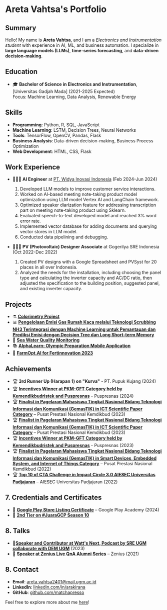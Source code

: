 # Areta Vahtsa's Portfolio

## Summary
Hello! My name is **Areta Vahtsa**, and I am a _Electronics and Instrumentation student_ with experience in AI, ML, and business automation. I specialize in **large language models (LLMs)**, **time-series forecasting**, and **data-driven decision-making**. 

## Education
- 🎓 **Bachelor of Science in Electronics and Instrumentation**, [Universitas Gadjah Mada] (2021-2025 Expected)  
  Focus: Machine Learning, Data Analysis, Renewable Energy

## Skills
- **Programming**: Python, R, SQL, JavaScript  
- **Machine Learning**: LSTM, Decision Trees, Neural Networks  
- **Tools**: TensorFlow, OpenCV, Pandas, Flask  
- **Business Analysis**: Data-driven decision-making, Business Process Optimization  
- **Web Development**: HTML, CSS, Flask

## Work Experience
- 👩🏽‍💻 **AI Engineer** at [PT. Widya Inovasi Indonesia](https://widya.ai/) (Feb 2024-Jun 2024)  
  1. Developed LLM models to improve customer service interactions.
  2. Worked on AI-based meeting note-taking product model optimization using LLM model Vertex AI and LangChain framework.
  3. Optimized speaker diarization feature for addressing transcription part on meeting note-taking product using Sklearn.
  4. Evaluated speech-to-text developed model and reached 3% word error rate.
  5. Implemented vector database for adding documents and querying vector stores in LLM model.
  6. Conducted data pipelining and debugging.

  
- 👩🏽‍🔧 **PV (Photovoltaic) Designer Associate** at Gogerilya SRE Indonesia (Oct 2022-Dec 2022)  
  1. Created PV designs with a Google Spreadsheet and PVSyst for 20 places in all over Indonesia.
  2. Analyzed the needs for the installation, including choosing the panel type and calculating the inverter capacity and AC/DC ratio, then 
adjusted the specification to the building position, suggested panel, and existing inverter capacity.

## Projects
- ⚗️ **[Colorimetry Project](https://github.com/matchapresso/Colorimetry-Python-Based)**  
- 📊 **[Pengelolaan Emisi Gas Rumah Kaca melalui Teknologi Scrubbing NH3 Terintegrasi dengan Machine Learning untuk Pemantauan dan Prediksi Emisi dengan Decision Tree dan Long Short-term Memory](https://github.com/matchapresso/KurvaPupukKujang)**
- 🧪 **[Sea Water Quality Monitoring](https://github.com/matchapresso/IoT-Kualitas-Air.git)**
- 📚 **[AlphaLearn: Olympic Preparation Mobile Application](https://github.com/AlphaLearnApp/ml-alphalearn)**  
- 🌾 **[FarmOpt.AI for Fertinnovation 2023](https://github.com/matchapresso/FarmOpt.AI)**

## Achievements
- 🏆 **3rd Runner Up (Harapan 1) on "Kurva"** - PT. Pupuk Kujang (2024)
- 🏆 **[Incentives Winner at PKM-GFT Category held by Kemendikbudristek and Puspresnas](#)** - Puspresnas (2024)
- 🏆 **[Finalist in Pagelaran Mahasiswa Tingkat Nasional Bidang Teknologi Informasi dan Komunikasi (GemasTIK) in ICT Scientific Paper Category](https://drive.google.com/file/d/10kXy5K5DCgAGSb0FtnoPz6M_J9Ukt2Z6/view?usp=sharing)** – Pusat Prestasi Nasional Kemdikbud (2023)
- 🏆 **[Finalist in Pagelaran Mahasiswa Tingkat Nasional Bidang Teknologi Informasi dan Komunikasi (GemasTIK) in ICT Scientific Paper Category](https://drive.google.com/file/d/10kXy5K5DCgAGSb0FtnoPz6M_J9Ukt2Z6/view?usp=sharing)** – Pusat Prestasi Nasional Kemdikbud (2023)
- 🏆 **[Incentives Winner at PKM-GFT Category held by Kemendikbudristek and Puspresnas](#)** - Puspresnas (2023)
- 🏆 **[Finalist in Pagelaran Mahasiswa Tingkat Nasional Bidang Teknologi Informasi dan Komunikasi (GemasTIK) in Smart Devices, Embedded System, and Internet of Things Category](https://drive.google.com/file/d/1kQMg7TK0fTz_-Y2z0W9yOn9yq0CCl8CS/view?usp=drive_link)** – Pusat Prestasi Nasional Kemdikbud (2022)
- 🏆 **[ Top 10 of CTA Challenge in Impact Circle 3.0 AIESEC Universitas Padjajaran](https://drive.google.com/file/d/10kXy5K5DCgAGSb0FtnoPz6M_J9Ukt2Z6/view?usp=sharing)** – AIESEC Universitas Padjajaran (2022)


## 7. Credentials and Certificates
- 🏅 **[Google Play Store Listing Certificate](https://www.credential.net/81d457d5-5d1f-4491-8a17-b8ae1784527f#gs.gcao55)** – Google Play Academy (2024)
- 🏅 **[2nd Tier on #JuaraGCP Season 10](https://www.linkedin.com/posts/arakirana_juaragcps10-juaragcps10-activity-7234510321476874240-dhm-?utm_source=share&utm_medium=member_desktop)**

## 8. Talks
- 🎤**[Speaker and Contributor at Watt's Next, Podcast by SRE UGM collaborate with DEM UGM](https://www.youtube.com/watch?v=QXUHPuVZ3Uc&feature=youtu.be)** (2023)
- 🎤 **[Speaker at Zenius Live QnA Alumni Series](#)** – Zenius (2021)

## 8. Contact

- **Email**: areta.vahtsa2401@mail.ugm.ac.id  
- **LinkedIn**: [linkedin.com/in/arakirana](https://linkedin.com/in/arakirana)  
- **GitHub**: [github.com/matchapresso](https://github.com/matchapresso)

Feel free to explore more about me [here](#)!
